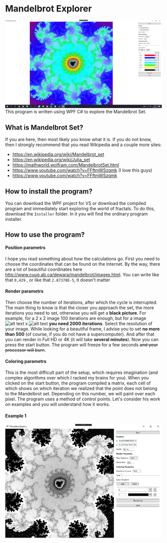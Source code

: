 # Mandelbrot Explorer
![alt text](/Img/Program.jpg)
This program is written using WPF C# to explore the Mandelbrot Set. 

## What is Mandelbrot Set?

If you are here, then most likely you know what it is. If you do not know, then I strongly recommend that you read Wikipedia and a couple more sites:
- https://en.wikipedia.org/wiki/Mandelbrot_set
- https://en.wikipedia.org/wiki/Julia_set
- https://mathworld.wolfram.com/MandelbrotSet.html
- https://www.youtube.com/watch?v=FFftmWSzgmk (I love this guys)
- https://www.youtube.com/watch?v=FFftmWSzgmk

## How to install the program?

You can download the WPF project for VS or download the compiled program and immediately start exploring the world of fractals. To do this, download the `Installer` folder. In it you will find the ordinary program installer.

## How to use the program?

#### Position parametrs
I hope you read something about how the calculations go. First you need to choose the coordinates that can be found on the Internet. By the way, there are a lot of beautiful coordinates here http://www.cuug.ab.ca/dewara/mandelbrot/images.html. You can write like that `0,429` , or like that `2.87378E-5`, it doesn't matter
#### Render parametrs
Then choose the number of iterations, after which the cycle is interrupted. The main thing to know is that the closer you approach the set, the more iterations you need to set, otherwise you will get a **black picture**. For example, for a 2 x 2 image 100 iterations are enough, but for a image ![alt text](https://bit.ly/2JKKtkY) x ![alt text](https://bit.ly/2JKKtkY) **you need 2000 iterations**.
Select the resolution of your image. While looking for a beautiful frame, I advise you to set **no more than 500** (of course, if you do not have a supercomputer). And after that you can render in Full HD or 4K (it will take **several minutes**). Now you can press the start button. The program will freeze for a few seconds ~~and your processor will burn~~.
#### Coloring parametrs
This is the most difficult part of the setup, which requires imagination (and complex algorithms over which I racked my brains for you).
When you clicked on the start button, the program compiled a matrix, each cell of which shows on which iteration we realized that the point does not belong to the Mandelbrot set. Depending on this number, we will paint over each pixel. The program uses a method of control points. Let's consider his work on examples and you will understand how it works.
#### Example 1
![alt text](/Img/Exe1.png)

